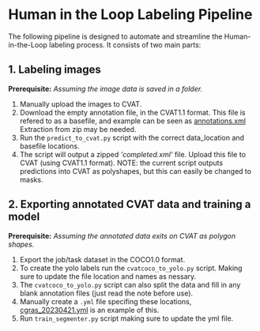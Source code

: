 # Human in the Loop Labeling Pipeline

The following pipeline is designed to automate and streamline the Human-in-the-Loop labeling process. It consists of two main parts:

## 1. Labeling images
**Prerequisite:** *Assuming the image data is saved in a folder.*
1. Manually upload the images to CVAT.
2. Download the empty annotation file, in the CVAT1.1 format. 
    This file is refered to as a basefile, and example can be seen as [annotations.xml](https://github.com/Coral-Imaging/cgras_settler_counter/blob/main/annotations.xml)
    Extraction from zip may be needed.
3. Run the `predict_to_cvat.py` script with the correct data_location and basefile locations.
4. The script will output a zipped *'completed.xml'* file. Upload this file to CVAT (using CVAT1.1 format). 
    NOTE: the current script outputs predictions into CVAT as polyshapes, but this can easily be changed to masks.

## 2. Exporting annotated CVAT data and training a model
**Prerequisite:** *Assuming the annotated data exits on CVAT as polygon shapes.*
1. Export the job/task dataset in the COCO1.0 format.
2. To create the yolo labels run the `cvatcoco_to_yolo.py` script. Making sure to update the file location and names as nessary.
3. The `cvatcoco_to_yolo.py` script can also split the data and fill in any blank annotation files (just read the note before use).
4. Manually create a `.yml` file specifing these locations, [cgras_20230421.yml](https://github.com/Coral-Imaging/cgras_settler_counter/blob/main/segmenter/cgras_20230421.yaml) is an example of this.
5. Run `train_segmenter.py` script making sure to update the yml file.

